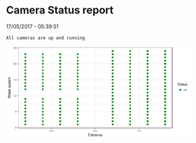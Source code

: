 Camera Status report
================
17/05/2017 - 05:39:51

    All cameras are up and running

![](camreport_files/figure-markdown_github/unnamed-chunk-2-1.png)
